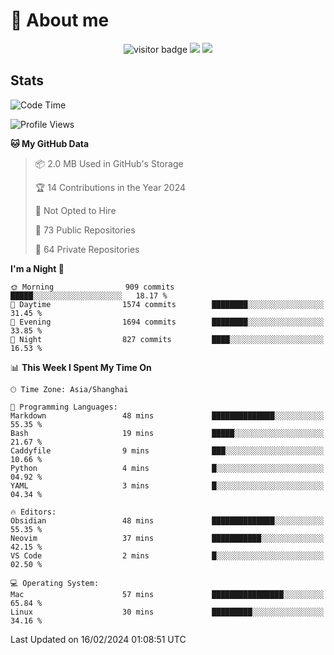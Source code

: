 <!-- ![](https://youpai.roccoshi.top/img/20200804214216.png) -->

# 🧐 About me
 
<p align="center">
<img src="https://visitor-badge.laobi.icu/badge?page_id=Lincest.Lincest&title=hits" alt="visitor badge"/>
<a href="mailto:imroccoshi@gmail.com"><img src="https://img.shields.io/badge/gmail-imroccoshi%40gmail.com-red"></a>
<a href="https://blog.roccoshi.top"><img src="https://img.shields.io/badge/blog-roccoshi-green"></a>
</p>

## Stats

<!--START_SECTION:waka-->
![Code Time](http://img.shields.io/badge/Code%20Time-974%20hrs%2027%20mins-blue)

![Profile Views](http://img.shields.io/badge/Profile%20Views-0-blue)

**🐱 My GitHub Data** 

> 📦 2.0 MB Used in GitHub's Storage 
 > 
> 🏆 14 Contributions in the Year 2024
 > 
> 🚫 Not Opted to Hire
 > 
> 📜 73 Public Repositories 
 > 
> 🔑 64 Private Repositories 
 > 
**I'm a Night 🦉** 

```text
🌞 Morning                909 commits         █████░░░░░░░░░░░░░░░░░░░░   18.17 % 
🌆 Daytime                1574 commits        ████████░░░░░░░░░░░░░░░░░   31.45 % 
🌃 Evening                1694 commits        ████████░░░░░░░░░░░░░░░░░   33.85 % 
🌙 Night                  827 commits         ████░░░░░░░░░░░░░░░░░░░░░   16.53 % 
```


📊 **This Week I Spent My Time On** 

```text
🕑︎ Time Zone: Asia/Shanghai

💬 Programming Languages: 
Markdown                 48 mins             ██████████████░░░░░░░░░░░   55.35 % 
Bash                     19 mins             █████░░░░░░░░░░░░░░░░░░░░   21.67 % 
Caddyfile                9 mins              ███░░░░░░░░░░░░░░░░░░░░░░   10.66 % 
Python                   4 mins              █░░░░░░░░░░░░░░░░░░░░░░░░   04.92 % 
YAML                     3 mins              █░░░░░░░░░░░░░░░░░░░░░░░░   04.34 % 

🔥 Editors: 
Obsidian                 48 mins             ██████████████░░░░░░░░░░░   55.35 % 
Neovim                   37 mins             ███████████░░░░░░░░░░░░░░   42.15 % 
VS Code                  2 mins              █░░░░░░░░░░░░░░░░░░░░░░░░   02.50 % 

💻 Operating System: 
Mac                      57 mins             ████████████████░░░░░░░░░   65.84 % 
Linux                    30 mins             █████████░░░░░░░░░░░░░░░░   34.16 % 
```


 Last Updated on 16/02/2024 01:08:51 UTC
<!--END_SECTION:waka-->


